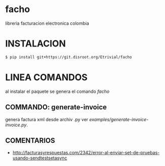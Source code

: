 # facho

libreria facturacion electronica colombia

# INSTALACION

~~~bash
$ pip install git+https://git.disroot.org/Etrivial/facho
~~~

# LINEA COMANDOS

al instalar el paquete se genera el comando *facho*

## COMMANDO: generate-invoice

genera factura xml desde archiv .py ver *examples/generate-invoice-invoice.py*.

## COMENTARIOS

  * http://facturasyrespuestas.com/2342/error-al-enviar-set-de-pruebas-usando-sendtestsetasync
